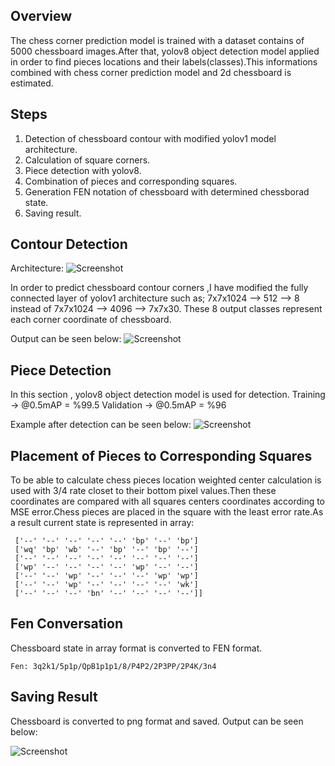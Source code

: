 ## Overview
The chess corner prediction model is trained with a dataset contains of 5000 chessboard images.After that, yolov8 object detection model applied in order to find pieces locations and their labels(classes).This informations combined with chess corner prediction model and 2d chessboard is estimated.

## Steps
1. Detection of chessboard contour with modified yolov1 model architecture.
2. Calculation of square corners.
3. Piece detection with yolov8.
4. Combination of pieces and corresponding squares.
5. Generation FEN notation of chessboard with determined chessborad state.
6. Saving result.


## Contour Detection
Architecture:
![Screenshot](https://github.com/ilguneray/Chessboard_digitizer/blob/main/models/model_architecture.png)

In order to predict chessboard contour corners ,I have modified the fully 
connected layer of yolov1 architecture such as;
7x7x1024 --> 512 --> 8 instead of 7x7x1024 --> 4096 --> 7x7x30.
These 8 output classes represent each corner coordinate of chessboard.


Output can be seen below:
![Screenshot](https://github.com/ilguneray/Chessboard_digitizer/blob/main/outputs/square_centers_and_corners_1.png)


## Piece Detection
In this section , yolov8 object detection model is used for detection.
Training    -> @0.5mAP = %99.5
Validation  -> @0.5mAP = %96

Example after detection can be seen below:
![Screenshot](https://github.com/ilguneray/Chessboard_digitizer/blob/main/outputs/obj_detection_1.png)


## Placement of Pieces to Corresponding Squares
To be able to calculate chess pieces location weighted center calculation is used with 3/4 rate closet to their bottom pixel values.Then these coordinates are compared with all squares centers coordinates according to MSE error.Chess pieces are placed in the square with the least error rate.As a result current state is represented in array:
```[['--' '--' '--' 'bq' '--' '--' 'bk' '--']
 ['--' '--' '--' '--' '--' 'bp' '--' 'bp']
 ['wq' 'bp' 'wb' '--' 'bp' '--' 'bp' '--']
 ['--' '--' '--' '--' '--' '--' '--' '--']
 ['wp' '--' '--' '--' '--' 'wp' '--' '--']
 ['--' '--' 'wp' '--' '--' '--' 'wp' 'wp']
 ['--' '--' 'wp' '--' '--' '--' '--' 'wk']
 ['--' '--' '--' 'bn' '--' '--' '--' '--']]
```

 ## Fen Conversation
 Chessboard state in array format is converted to FEN format.
```
Fen: 3q2k1/5p1p/QpB1p1p1/8/P4P2/2P3PP/2P4K/3n4
```

## Saving Result
Chessboard is converted to png format and saved.
Output can be seen below:

![Screenshot](https://github.com/ilguneray/Chessboard_digitizer/blob/main/outputs/chessboard_1.png)

